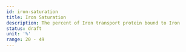 ```yaml
---
id: iron-saturation
title: Iron Saturation
description: The percent of Iron transport protein bound to Iron
status: draft
unit: '%'
range: 20 - 49
---
```



